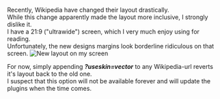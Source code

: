 Recently, Wikipedia have changed their layout drastically.
<br>
While this change apparently made the layout more inclusive, I strongly dislike it.
<br>
I have a 21:9 ("ultrawide") screen, which I very much enjoy using for reading.
<br>
Unfortunately, the new designs margins look borderline ridiculous on that screen.
![New layout on my screen](https://i.imgur.com/qJbBkxp.png)

For now, simply appending <i><b>?useskin=vector</b></i> to any Wikipedia-url reverts it's layout back to the old one.
<br>
I suspect that this option will not be available forever and will update the plugins when the time comes.